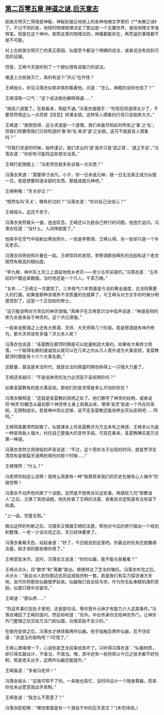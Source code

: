 ## [第二百零五章 神道之谜,后天意志](https://www.xxbiquge.com/11_11207/8934990.html)


  妖族文明灭亡得很是神秘，神秘到接近地球上的各种地摊文学里的《**未解之谜》了。不过不同的是，地球的物理规律决定了那边是一个无魔世界，谁信地摊文学谁煞笔。但是在这个神州，依照这里的物理法则，神魔都能存在，再荒诞的事情都不是不可能。

  对上古妖族文明灭亡的真正原因，仙盟至今都没个明确的说法，或者说没有找到可信的证据。

  但是，王崎今天就听到了一个貌似很有说服力的说法。

  难道上古妖族灭亡，真的有这个“洪元”在作怪？

  王崎抬头，却见冯落衣似笑非笑的看着他，问道：“怎么，神棍的话你也信了？”

  王崎深吸一口气：“这个说法倒也解释得通……”

  “胡说八道罢了。在我看来，狗屁不通。”冯落衣摆摆手：“你现在知道得太少了，不要贸然用这么一点灵犀【信息】拼凑全貌。这种盲人摸象的行径只会贻笑大方。”

  王崎道：“我倒觉得，这与求道是一个道理。我们未能尽知此时所有之‘象’之‘名’，但我们却要用我们已经知道的‘象’和‘名’来求‘道’之全貌。这可不就是盲人摸象吗？”

  “可我们求道的时候，始终谨记，我们求出的‘道’或许只是‘道之耳’，‘道之手足’。”冯落衣道：“你却有可能将这些想法当真。”

  王崎打蛇随棍上：“冯老师您就多告诉我一点东西？”

  冯落衣笑道：“莫要得寸进尺。小子，你一日未成元神，就一日无法真正成为仙盟一员。若是想要知道全部的东西，那就成就元神吧。”

  王崎咧嘴：“天关好过？”

  “既然名叫‘天关’，哪有好过的？”冯落衣道：“你对自己没信心？”

  王崎摇头。这还不至于。

  冯落衣突然眉头一皱，连连叹息。王崎还以为是自己修行的问题。他连忙追问。冯落衣叹道：“没什么，人间惨剧罢了。”

  他挥手在空气中投射出两张照片。一张是李祭酒，王崎认得。另一张却只是一个朴实老农。

  冯落衣将两张照片叠在一起。王崎惊异的发现，李祭酒那张畸形的丑脸和这个老农居然有极高的相似度。

  “李九根，神州东土天江上游盆地桂乡老农——至少五年前是的。”冯落衣道：“五年前的户籍巡查数据。当时他还是一个凡人。千真万确。”

  “五年……”王崎又一次震惊了。三年练气六年筑基是今法的黄金速度，古法则需更久的打磨。如果是那种求境界不求质量的也就算了，可王崎与对方交手的时候分明感觉到了，这是一个正加权的修士。

  “这只能说明对方背后的神灵很强。”真阐子在王崎意识当中低声说道：“神道巫祝的修为全是来自于神灵的。这个洪元很强。”

  一般来说祭酒之上还有大祭酒、天师、大天师等几个阶层。若是祭酒就有神丹修为。那大天师该有多强？洪元本人呢？

  冯落衣也说道：“圣婴教在巅顶时期是可以批量制造大乘的。如果有大乘修士陨落，一个取得名额的虔诚信众就可以在几年之内从凡人晋升成为大乘巫祝，圣婴教巅顶时期是有十六个大乘名额。”

  这数量，莫说是末法时代，就是古法的鼎盛时期也称得上一只强大力量了。

  王崎还有疑问：“不是说神灵的法力必须高于巫祝两阶吗？”

  如果圣婴教有的是大乘巫祝。那他们的圣灵得是多么可怕的存在？

  冯落衣解释道：“这就是圣婴教的高明之处了。他们篡夺了神灵的权柄，或者说将‘神灵’的概念从最初那个神灵修士身上剥离出来，使得‘圣灵’变成一个外在的系统，无限制成长。若是神州信众足够，说不定圣婴教还能培养出天仙巫祝吧……呵呵。”

  王崎简直要肃然起敬了。仙盟课本上将圣婴教评为万古未有之神道，王崎本以为是一种宣扬敌人强大，衬托自己更强大的宣传手段。可现在看来，圣婴教确实是万古第一神道。

  冯落衣突然又用很低的声音说道：“不过，这个奇妙法子出现的时间，就是罗浮玄清宫和皇极裂天道两败俱伤的那个时候……”

  王崎悚然：“什么？”

  冯老师你别这么说啊！我特么简直有一种“我靠原来我们的历史在被有心人操作”的错觉啊！

  冯落衣不动声色的换了个话题。显然是不想再谈论这些事。再感叹几句“邪教误人”之后，又换了其他话题。他先检查了王崎的法基，查看其仓促筑基有没有留下纰漏。

  “上一品，完璧无瑕。”

  做出这样的判断之后，冯落衣又根据王崎的法基，帮他对今后的修行做出一个规划和整理，一老一少谈论完之后，天已经快要黑了。

  冯落衣看看天色，站起身道：“好了，今日就说到这里吧。你最近的任务还是雕琢法基。刚才讲的那些够你用了。”

  王崎意犹未尽。这时，冯落衣又说道：“你的仙器，能不能与我看看？”

  王崎点点头，将“数学”和“离散”取出。顺便转达了芝龙的嘱托。冯落衣听完之后，点点头：“我会派人到你那边去将这戒指仿制一套。若是我们有实力探求诸方天地，会代你将那些仙器搜罗起来。仙器我们自会给与你，作为你无私奉献机缘的奖励。仙盟只取中古留讯。”

  王崎道：“那仙界……”

  “将这件事烂在肚子里吧。还是那句话，等你晋升元神才有能力介入这类事件。”冯落衣堵回了王崎的提问，然后吩咐道：“另外。中古传承你交给神京外门，让神京外门整理之后交给万法门和仙盟。功值奖励不会少的。”

  在做完安排之后，冯落衣才继续看两件仙器。他手指触及两件仙器，忍不住叹道：“求道玉的架构吧？1可惜了。”

  王崎心里咯噔一下，心说别是芝龙前辈给炼坏了。只听得冯落衣道：“仙器材质，却只得玄器设计，不值当，不值当。嘿，其中还有一些材质以今日之技术都不好仿制，若是老夫出手，这两件仙器还能提升。”

  王崎喜道：“多谢冯老师！”

  冯落衣摇头：“这我可帮不了你。一来我也真忙，没时间设计一个随身算器。而来你也未必愿意我出手炼制。”

  王崎急道：“我怎么不愿意了？”

  冯落衣眨眨眼：“哪怕里面是有一个源自于你的后天意志？”(未完待续。)
